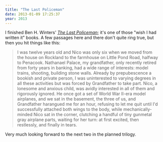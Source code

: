 ```yaml
---
title: "The Last Policeman"
date: 2013-01-09 17:25:37
year: 2013
---
```

<p>I finished Ben H. Winters' <em><a href="http://www.amazon.com/The-Last-Policeman-A-Novel/dp/1594745765/">The Last Policeman</a></em>; it's one of those "wish I had written it" books. A few passages here and there don't quite ring true, but then you hit things like this:</p>
<blockquote>I was twelve years old and Nico was only six when we moved from the house on Rockland to the farmhouse on Little Pond Road, halfway to Penacook. Nathanael Palace, my grandfather, only recently retired from forty years in banking, had a wide range of interests: model trains, shooting, building stone walls. Already by prepubescence a bookish and private person, I was uninterested to varying degrees in all these activities but was forced by Grandfather to take part. Nico, a lonesome and anxious child, was avidly interested in all of them and rigorously ignored. He once got a set of World War II-era model airplanes, and we sat in the basement, the three of us, and Grandfather harangued me for an hour, refusing to let me quit until I'd successfully attached both wings to the body, while mechanically-minded Nico sat in the corner, clutching a handful of tiny gunmetal gray airplane parts, waiting for her turn: at first excited, then restlessly, and finally in tears.</blockquote>
<p>Very much looking forward to the next two in the planned trilogy.</p>
